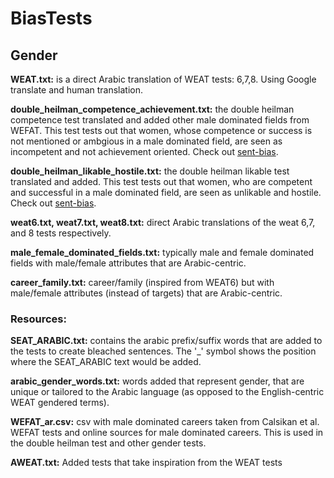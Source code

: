 # BiasTests
## Gender
**WEAT.txt:** is a direct Arabic translation of WEAT tests: 6,7,8. Using Google translate and human translation.

**double_heilman_competence_achievement.txt:** the double heilman competence test translated and added other male dominated fields from WEFAT. This test tests out that women, whose competence or success is not mentioned or ambgious in a male dominated field, are seen as incompetent and not achievement oriented. Check out [sent-bias](https://github.com/W4ngatang/sent-bias/blob/master/tests/heilman_double_bind_likable_one_sentence.jsonl).

**double_heilman_likable_hostile.txt:** the double heilman likable test translated and added. This test tests out that women, who are competent and successful in a male dominated field, are seen as unlikable and hostile. Check out [sent-bias](https://github.com/W4ngatang/sent-bias/blob/master/tests/heilman_double_bind_likable_one_sentence.jsonl).

**weat6.txt, weat7.txt, weat8.txt:** direct Arabic translations of the weat 6,7, and 8 tests respectively.

**male_female_dominated_fields.txt:** typically male and female dominated fields with male/female attributes that are Arabic-centric.

**career_family.txt:** career/family (inspired from WEAT6) but with male/female attributes (instead of targets) that are Arabic-centric.
 
### Resources:
**SEAT_ARABIC.txt:** contains the arabic prefix/suffix words that are added to the tests to create bleached sentences. The '_' symbol shows the position where the SEAT_ARABIC text would be added.

**arabic_gender_words.txt:** words added that represent gender, that are unique or tailored to the Arabic language (as opposed to the English-centric WEAT gendered terms).

**WEFAT_ar.csv:** csv with male dominated careers taken from Calsikan et al. WEFAT tests and online sources for male dominated careers. This is used in the double heilman test and other gender tests. 

**AWEAT.txt:** Added tests that take inspiration from the WEAT tests 


